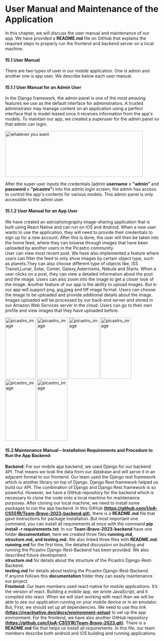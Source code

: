 # User Manual and Maintenance of the Application

In this chapter, we will discuss the user manual and maintenance of our app. We have provided a **README.md** file on GitHub that explains the required steps to properly run the frontend and backend server on a local machine.

#### 15.1 User Manual

There are two types of user in our mobile application. One is admin and another one is app user. We describe below each user manual.

#### 15.1.1 User Manual for an Admin User
In the Django framework, the admin panel is one of the most amazing features we use as the default interface for administrators. A trusted administrator may manage content on an application using a perfect interface that is model-based once it receives information from the app's models. To maintain our app, we created a 
superuser for the admin panel so that admin can login.

<img src="https://user-images.githubusercontent.com/99973434/234333271-35e6cb0d-84fb-4084-a653-41b059540edb.png" alt="whatever you want" title="whatever you want"      width="450" height="150" />

After the super user inputs the credentials (admin **username = "admin"** and **password = "picastro"**) into the admin login screen, the admin has access to control the
app's contents for various models. This admin panel is only accessible to the admin user.

#### 15.1.2 User Manual for an App User

We have created an astrophotography image-sharing application that is built using React Native and can run on iOS and Android. When a new user wants to use the application, they will need to provide their credentials to sign up for a new account. After this is done, the user will  then be taken into the home feed, where
they can browse through images that have been uploaded by another users in the Picastro community.<br> 
User can view most recent post. We have also implemented a feature where users can filter the feed to only show images by certain object type, such as planets.They 
can also choose different type of objects like, ISS Transit,Lunar, Solar, Comet, Galaxy,Asternisms, Nebula and Starts. When a user clicks on a post, they can view a detailed information about the post and the image. Users can also zoom into the image to get a closer look of the image. Another feature of our app is the ability to upload images. But in our app will support png, jpg,jpeg and tiff image format. Users can choose the image to be uploaded and provide additional details about the image. Images uploaded will be processed by our back-end server and stored in our Amazon Web Services server in the cloud. Users can go to their own profile and view images that they have uploaded before.

 <img src="https://user-images.githubusercontent.com/100229876/235009329-0c9984a4-db57-4c95-8948-6bbcffb986ff.jpg" alt="picastro_image" title="registration_part"  width="100" height="200" />                   <img src="https://user-images.githubusercontent.com/100229876/235008629-4d773cf1-caa6-4caa-bd19-975470578ba8.jpeg" alt="picastro_image" title="home_feed"  width="100" height="200" />     <img src="https://user-images.githubusercontent.com/100229876/235009902-48ed2679-074d-47a3-9a9b-7bdb1e416714.jpeg" alt="picastro_image" title="filter_object"  width="100" height="200" />   <img src="https://user-images.githubusercontent.com/100229876/235010297-fa99a0ec-7cbc-4eab-8c44-017ca1b27276.jpeg" alt="picastro_image" title="zoom_image"  width="100" height="200" />  <img src="https://user-images.githubusercontent.com/100229876/235010592-5b625050-b522-4dca-b73a-b336b4e62bc7.jpeg" alt="picastro_image" title="image_detailed"  width="100" height="200" />     <img src="https://user-images.githubusercontent.com/100229876/235010116-2fffd06c-1c42-498c-96b2-3ce1a628b781.jpeg" alt="picastro_image" title="image_upload"  width="100" height="200" />
 



#### 15.2 Maintenance Manual – Installation Requirements and Procedure to Run the App Backend:
**Backend:** For our mobile app backend, we used Django for our backend API. That means we took the data from our database and will serve it in an adjacent format to our frontend. Our team used the Django rest framework which is another library on top of Django. Django Rest framework helped us build our API. The combination of Django and Django Rest framework is so powerful. However, we have a GitHub repository for the backend which is necessary to clone the code onto a local machine for maintenance purposes. After cloning our local machine, we need to install some packages to run the app backend. In this GitHub **(https://github.com/UoA-CS551R/Team-Bravo-2023-backend.git),** there is a **README.md** file that gave instructions for package installation..But most important one command, you can install all  requirements at once with the command **pip install -r requirements.txt**.
In our **Team-Bravo-2023-backend** have one folder **documentation**, here we created three files **running.md, structure.md, and testing.md.** 
We also linked  three files with **README.md**. <br>
**running.md** for the first time, the detailed discussion on  building and running the Picastro Django-Rest-Backend has been provided. We also described future development.<br>
**structure.md** for details about the structure of the Picastro Django-Rest-Backend.<br>
**testing.md** for details about testing the Picastro Django-Rest-Backend.<br>
If anyone follows this **documentation** folder they can easily maintenance our project.<br>
**Frontend:** Our team members used react-native for mobile applications. It’s the version of react. Building a mobile app, we wrote JavaScript, and it compiled into react. When we will start working with react then we will be able to see our application running on your mobile device or in an emulator. But, First, we should set up all dependencies. We need to use this link **(https://reactnative.dev/docs/environment-setup)** to set up the app environment. For the frontend, we have also another GitHub repository **(https://github.com/UoA-CS551R/Team-Bravo-2023.git)**. There is a **README.md** file that helps us install all requirements. In this file, our team members describe both android and iOS building and running applications.
